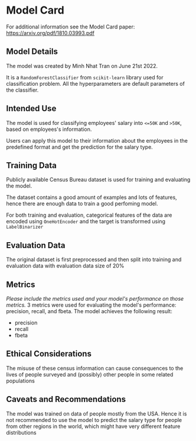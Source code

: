 # Model Card

For additional information see the Model Card paper: https://arxiv.org/pdf/1810.03993.pdf

## Model Details
The model was created by Minh Nhat Tran on June 21st 2022.

It is a `RandomForestClassifier` from `scikit-learn` library used for classification problem. All the hyperparameters are default parameters of the classifier.

## Intended Use
The model is used for classifying employees' salary into `<=50K` and `>50K`, based on employees's information.

Users can apply this model to their information about the employees in the predefined format and get the prediction for the salary type.

## Training Data
Publicly available Census Bureau dataset is used for training and evaluating the model.

The dataset contains a good amount of examples and lots of features, hence there are enough data to train a good perfoming model.

For both training and evaluation, categorical features of the data are encoded using `OneHotEncoder` and the target is transformed using `LabelBinarizer`

## Evaluation Data
The original dataset is first preprocessed and then split into training and evaluation data with evaluation data size of 20\%

## Metrics
_Please include the metrics used and your model's performance on those metrics._
3 metrics were used for evaluating the model's performance: precision, recall, and fbeta. The model achieves the following result:
* precision
* recall
* fbeta

## Ethical Considerations
The misuse of these census information can cause consequences to the lives of people surveyed and (possibly) other people in some related populations

## Caveats and Recommendations
The model was trained on data of people mostly from the USA. Hence it is not recommended to use the model to predict the salary type for people from other regions in the world, which might have very different feature distributions